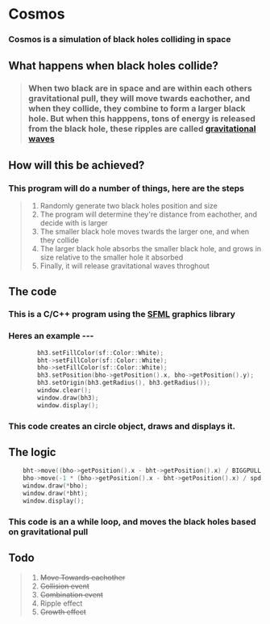 # Cosmos
### Cosmos is a simulation of black holes colliding in space
## What happens when black holes collide?
>### When two black are in space and are within each others gravitational pull, they will move twards eachother, and when they collide, they combine to form a larger black hole. But when this happpens, tons of energy is released from the black hole, these ripples are called [gravitational waves](http://hubblesite.org/explore_astronomy/black_holes/encyc_mod3_q6.html)

## How will this be achieved?
### This program will do a number of things, here are the steps
>1) Randomly generate two black holes position and size
>1) The program will determine they're distance from eachother, and decide with is larger
>1) The smaller black hole moves twards the larger one, and when they collide
>1) The larger black hole absorbs the smaller black hole, and grows in size relative to the smaller hole it absorbed
>1) Finally, it will release gravitational waves throghout

## The code
### This is a C/C++ program using the [SFML](https://www.sfml-dev.org/) graphics library
### Heres an example ---
```cpp
        bh3.setFillColor(sf::Color::White);
		bht->setFillColor(sf::Color::White);
		bho->setFillColor(sf::Color::White);
		bh3.setPosition(bho->getPosition().x, bho->getPosition().y);
		bh3.setOrigin(bh3.getRadius(), bh3.getRadius());
		window.clear();
		window.draw(bh3);
		window.display();
```
### This code creates an circle object, draws and displays it.

## The logic
```cpp
    bht->move((bho->getPosition().x - bht->getPosition().x) / BIGGPULL ,(bho->getPosition().y - bht->getPosition().y) / BIGGPULL );
    bho->move(-1 * (bho->getPosition().x - bht->getPosition().x) / spd,-1 * (bho->getPosition().y - bht->getPosition().y) / spd );
    window.draw(*bho);
    window.draw(*bht);
    window.display();

```
### This code is an a while loop, and moves the black holes based on gravitational pull

## Todo
>1) ~~Move Towards eachother~~
>1) ~~Collision event~~
>1) ~~Combination event~~
>1) Ripple effect
>1) ~~Growth effect~~
